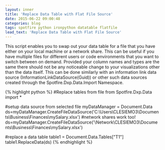 ```yaml
---
layout: inner
title: 'Replace Data Table with Flat File Source'
date: 2015-06-22 09:00:48
categories: blog
tags: spotfire python ironpython datatable flatfile
lead_text: 'Replace Data Table with Flat File Source'
---
```


This script enables you to swap out your data table for a file that you have either on your local machine or a network share. This can be useful if you have multiple files for different users or code environments that you want to switch between on demand. Provided your column names and types are the same there should not be any noticeable change to your visualizations other than the data itself. This can be done similarly with an information link data source (InformationLinkDataSource(Guid)) or other such data sources created through the Spotfire.Dxp.Data.Import Namespace.

{% highlight python %}
#Replace tables from file
from Spotfire.Dxp.Data import *

#setup data source from selected file
myDataManager = Document.Data
ds=myDataManager.CreateFileDataSource('C:\Users\CLESIEMO3\Documents\Business\Finances\mySalary.xlsx')
#network shares work too!
ds=myDataManager.CreateFileDataSource('\\Network\CLESIEMO3\Documents\Business\Finances\mySalary.xlsx')

#replace a data table
table1 = Document.Data.Tables["T1"]
table1.ReplaceData(ds)
{% endhighlight %}
